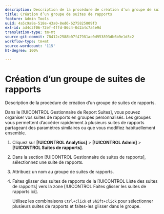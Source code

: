 ```yaml
---
description: Description de la procédure de création d’un groupe de suites de rapports.
title: Création d’un groupe de suites de rapports
feature: Admin Tools
uuid: 4a5c9a8e-518e-43a0-8ed6-6275825009f3
exl-id: ad4c3f06-72ef-4ffd-86c4-0d2a4c7a4e9d
translation-type: tm+mt
source-git-commit: 78412c2588b07f47981ac0d953893db6b9e1d3c2
workflow-type: tm+mt
source-wordcount: '115'
ht-degree: 100%

---
```


# Création d’un groupe de suites de rapports

Description de la procédure de création d’un groupe de suites de rapports.

Dans le [!UICONTROL Gestionnaire de Report Suites], vous pouvez organiser vos suites de rapports en groupes personnalisés. Les groupes vous permettent d’accéder rapidement à plusieurs suites de rapports partageant des paramètres similaires ou que vous modifiez habituellement ensemble.

1. Cliquez sur **[!UICONTROL Analytics]** > **[!UICONTROL Admin]** > **[!UICONTROL Suites de rapports]**.
1. Dans la section [!UICONTROL Gestionnaire de suites de rapports], sélectionnez une suite de rapports.
1. Attribuez un nom au groupe de suites de rapports.
1. Faites glisser des suites de rapports de la [!UICONTROL Liste des suites de rapports] vers la zone [!UICONTROL Faites glisser les suites de rapports ici].

   Utilisez les combinaisons `Ctrl+click` et `Shift+click` pour sélectionner plusieurs suites de rapports et faites-les glisser dans le groupe.
